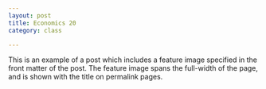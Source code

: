 ```yaml
---
layout: post
title: Economics 20
category: class

---
```

This is an example of a post which includes a feature image specified in the front matter of the post. The feature image spans the full-width of the page, and is shown with the title on permalink pages.
